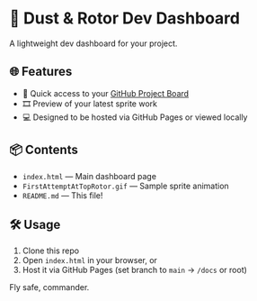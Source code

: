# 🚁 Dust & Rotor Dev Dashboard

A lightweight dev dashboard for your project.

## 🌐 Features

- 🔗 Quick access to your [GitHub Project Board](https://github.com/users/nate-henderson/projects/4)
- 🎞️ Preview of your latest sprite work
- 💻 Designed to be hosted via GitHub Pages or viewed locally

## 📦 Contents

- `index.html` — Main dashboard page
- `FirstAttemptAtTopRotor.gif` — Sample sprite animation
- `README.md` — This file!

## 🛠 Usage

1. Clone this repo
2. Open `index.html` in your browser, or
3. Host it via GitHub Pages (set branch to `main` → `/docs` or root)

Fly safe, commander.

